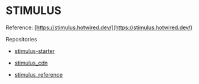 # STIMULUS

Reference: [https://stimulus.hotwired.dev/](https://stimulus.hotwired.dev/)

Repositories
- [stimulus-starter](https://github.com/thanhlt-1007/stimulus-starter)

- [stimulus_cdn](https://github.com/thanhlt-1007/stimulus_cdn)

- [stimulus_reference](https://github.com/thanhlt-1007/stimulus_reference)

